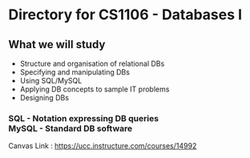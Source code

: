 # Directory for CS1106 - Databases I 

## What we will study
- Structure and organisation of relational DBs
- Specifying and manipulating DBs
- Using SQL/MySQL
- Applying DB concepts to sample IT problems
- Designing DBs

<h3>SQL - Notation expressing DB queries<br/>
MySQL - Standard DB software</h3>

Canvas Link : https://ucc.instructure.com/courses/14992

